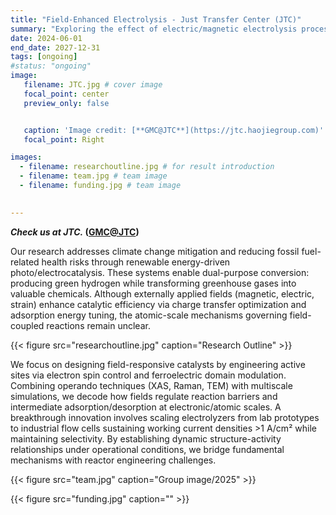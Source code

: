 ```yaml
---
title: "Field-Enhanced Electrolysis - Just Transfer Center (JTC)"
summary: "Exploring the effect of electric/magnetic electrolysis process."
date: 2024-06-01
end_date: 2027-12-31
tags: [ongoing]
#status: "ongoing"
image:
   filename: JTC.jpg # cover image
   focal_point: center
   preview_only: false


   caption: 'Image credit: [**GMC@JTC**](https://jtc.haojiegroup.com)'
   focal_point: Right

images:
  - filename: researchoutline.jpg # for result introduction
  - filename: team.jpg # team image
  - filename: funding.jpg # team image    
    

---
```

***Check us at JTC.* ([GMC@JTC](https://jtc.haojiegroup.com))**


Our research addresses climate change mitigation and reducing fossil fuel-related health risks through renewable energy-driven photo/electrocatalysis. These systems enable dual-purpose conversion: producing green hydrogen while transforming greenhouse gases into valuable chemicals. Although externally applied fields (magnetic, electric, strain) enhance catalytic efficiency via charge transfer optimization and adsorption energy tuning, the atomic-scale mechanisms governing field-coupled reactions remain unclear.



{{< figure src="researchoutline.jpg" caption="Research Outline" >}}


We focus on designing field-responsive catalysts by engineering active sites via electron spin control and ferroelectric domain modulation. Combining operando techniques (XAS, Raman, TEM) with multiscale simulations, we decode how fields regulate reaction barriers and intermediate adsorption/desorption at electronic/atomic scales. A breakthrough innovation involves scaling electrolyzers from lab prototypes to industrial flow cells sustaining working current densities >1 A/cm² while maintaining selectivity. By establishing dynamic structure-activity relationships under operational conditions, we bridge fundamental mechanisms with reactor engineering challenges.

{{< figure src="team.jpg" caption="Group image/2025" >}}





{{< figure src="funding.jpg" caption="" >}}

